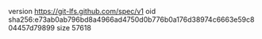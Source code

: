 version https://git-lfs.github.com/spec/v1
oid sha256:e73ab0ab796bd8a4966ad4750d0b776b0a176d38974c6663e59c804457d79899
size 57618
